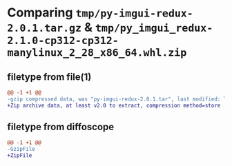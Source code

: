 # Comparing `tmp/py-imgui-redux-2.0.1.tar.gz` & `tmp/py_imgui_redux-2.1.0-cp312-cp312-manylinux_2_28_x86_64.whl.zip`

## filetype from file(1)

```diff
@@ -1 +1 @@
-gzip compressed data, was "py-imgui-redux-2.0.1.tar", last modified: Tue Mar 19 22:48:48 2024, max compression
+Zip archive data, at least v2.0 to extract, compression method=store
```

## filetype from diffoscope

```diff
@@ -1 +1 @@
-GzipFile
+ZipFile
```

